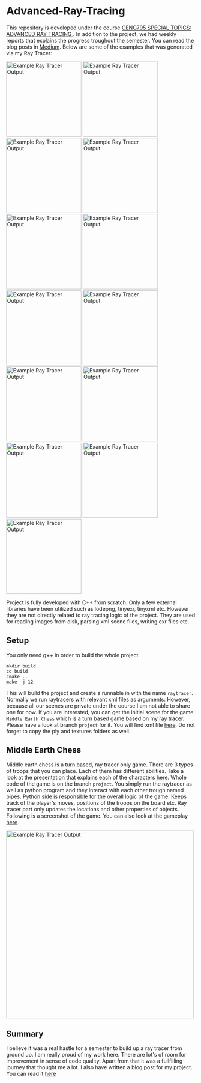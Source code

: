 # Advanced-Ray-Tracing

This repository is developed under the course [CENG795 SPECIAL TOPICS: ADVANCED RAY TRACING
](https://catalog.metu.edu.tr/course.php?prog=571&course_code=5710795). In addition to the project, we had weekly reports that explains the progress troughout the semester. You can read the blog posts in [Medium](https://medium.com/me/stories/public). Below are some of the examples that was generated via my Ray Tracer: 


<img src="https://miro.medium.com/v2/resize:fit:640/format:webp/1*1q-CyI3O1BvuFU8q2QC49A.png" alt="Example Ray Tracer Output" width="200" height="200"/>
<img src="https://miro.medium.com/v2/resize:fit:640/format:webp/1*3h2NNuNNIzyVGzYirgSE_g.png" alt="Example Ray Tracer Output" width="200" height="200"/>
<img src="https://miro.medium.com/v2/resize:fit:602/format:webp/1*f8CI1Drc-eQiQn7-PrhggQ.png" alt="Example Ray Tracer Output" width="200" height="200"/>
<img src="https://miro.medium.com/v2/resize:fit:640/format:webp/1*WlqvpigyU8zKo6eC0utkIQ.png" alt="Example Ray Tracer Output" width="200" height="200"/>
<img src="https://miro.medium.com/v2/resize:fit:512/format:webp/1*eQc-m6wfh6IfWeTJQw9Z9Q.png" alt="Example Ray Tracer Output" width="200" height="200"/>
<img src="https://miro.medium.com/v2/resize:fit:640/format:webp/1*o7ajppYk2S2QgH2fkaIYbA.png" alt="Example Ray Tracer Output" width="200" height="200"/>
<img src="https://miro.medium.com/v2/resize:fit:640/format:webp/1*z1l0g8uymEri1zP5ubf4FQ.png" alt="Example Ray Tracer Output" width="200" height="200"/>
<img src="https://miro.medium.com/v2/resize:fit:640/format:webp/1*9g88vbhydfgMw9Ilif40nQ.png" alt="Example Ray Tracer Output" width="200" height="200">                                                                                                                                 
<img src="https://miro.medium.com/v2/resize:fit:640/format:webp/1*Q8_KUo5t4rA40czybDA-DQ.png" alt="Example Ray Tracer Output" width="200" height="200"/>
<img src="https://miro.medium.com/v2/resize:fit:530/format:webp/1*m--cWFc9uT_IVZoQ7fOOiA.png" alt="Example Ray Tracer Output" width="200" height="200"/>
<img src="https://miro.medium.com/v2/resize:fit:640/format:webp/1*UOwwTWt3flzYX4NW_mRMMg.png" alt="Example Ray Tracer Output" width="200" height="200"/>
<img src="https://miro.medium.com/v2/resize:fit:640/format:webp/1*I6L69aQM9bf5TZyd4yx4qQ.png" alt="Example Ray Tracer Output" width="200" height="200"/>
<img src="https://miro.medium.com/v2/resize:fit:640/format:webp/1*-IVfWXAKsSETB4o2LnxtGw.png" alt="Example Ray Tracer Output" width="200" height="200"/>


Project is fully developed with C++ from scratch. Only a few external libraries have been utilized such as lodepng, tinyexr, tinyxml etc. However they are not directly related to ray tracing logic of the project. They are used for reading images from disk, parsing xml scene files, writing exr files etc. 

## Setup

You only need g++ in order to build the whole project. 

```
mkdir build
cd build
cmake ..
make -j 12
``` 

This will build the project and create a runnable in with the name `raytracer`. Normally we run raytracers with relevant xml files as arguments. However, because all our scenes are private under the course I am not able to share one for now. If you are interested, you can get the initial scene for the game `Middle Earth Chess` which is a turn based game based on my ray tracer. Please have a look at branch `project` for it. You will find xml file [here](https://github.com/alperbahcekapili/Advanced-Ray-Tracing/blob/project/scene/main.xml). Do not forget to copy the ply and textures folders as well. 



## Middle Earth Chess

Middle earth chess is a turn based, ray tracer only game. There are 3 types of troops that you can place. Each of them has different abilities. Take a look at the presentation that explains each of the characters [here](https://docs.google.com/presentation/d/1Nho_AfJLBYVdC-WbvryTgg9T5vtreVBbY4fZoUfT79w/edit?usp=sharing). Whole code of the game is on the branch `project`. You simply run the raytracer as well as python program and they interact with each other trough named pipes. Python side is responsible for the overall logic of the game. Keeps track of the player's moves, positions of the troops on the board etc. Ray tracer part only updates the locations and other properties of objects. Following is a screenshot of the game. You can also look at the gameplay [here](https://youtu.be/4IB_GjR4eR0).  

<img src="https://miro.medium.com/v2/resize:fit:640/format:webp/1*eFQA0qLcCxFZszen3HWBXA.png" alt="Example Ray Tracer Output" width="500" height="500"/>



## Summary

I believe it was a real hastle for a semester to build up a ray tracer from ground up. I am really proud of my work here. There are lot's of room for improvement in sense of code quality. Apart from that it was a fullfilling journey that thought me a lot. I also have written a blog post for my project. You can read it [here](https://medium.com/@alperbah.13/middle-earth-chess-5fb527f2a646)




